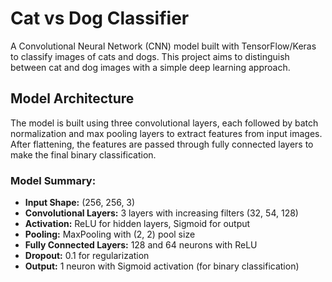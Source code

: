 # Cat vs Dog Classifier

A Convolutional Neural Network (CNN) model built with TensorFlow/Keras to classify images of cats and dogs. This project aims to distinguish between cat and dog images with a simple deep learning approach.

## Model Architecture
The model is built using three convolutional layers, each followed by batch normalization and max pooling layers to extract features from input images. After flattening, the features are passed through fully connected layers to make the final binary classification.

### Model Summary:
- **Input Shape:** (256, 256, 3)
- **Convolutional Layers:** 3 layers with increasing filters (32, 54, 128)
- **Activation:** ReLU for hidden layers, Sigmoid for output
- **Pooling:** MaxPooling with (2, 2) pool size
- **Fully Connected Layers:** 128 and 64 neurons with ReLU
- **Dropout:** 0.1 for regularization
- **Output:** 1 neuron with Sigmoid activation (for binary classification)
